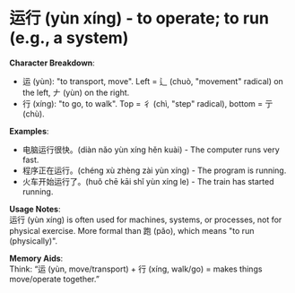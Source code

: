 # **运行 (yùn xíng) - to operate; to run (e.g., a system)**

**Character Breakdown**:  
- 运 (yùn): "to transport, move". Left = 辶 (chuò, "movement" radical) on the left, 𠂇 (yùn) on the right.  
- 行 (xíng): "to go, to walk". Top = 彳 (chì, "step" radical), bottom = 亍 (chù).

**Examples**:  
- 电脑运行很快。(diàn nǎo yùn xíng hěn kuài) - The computer runs very fast.  
- 程序正在运行。(chéng xù zhèng zài yùn xíng) - The program is running.  
- 火车开始运行了。(huǒ chē kāi shǐ yùn xíng le) - The train has started running.

**Usage Notes**:  
运行 (yùn xíng) is often used for machines, systems, or processes, not for physical exercise. More formal than 跑 (pǎo), which means "to run (physically)".

**Memory Aids**:  
Think: “运 (yùn, move/transport) + 行 (xíng, walk/go) = makes things move/operate together.”